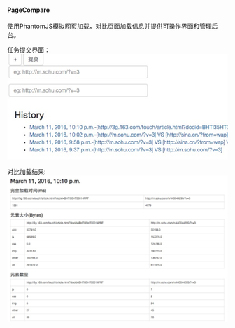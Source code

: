 #### PageCompare

使用PhantomJS模拟网页加载，对比页面加载信息并提供可操作界面和管理后台。

任务提交界面：
![提交任务](https://github.com/shaolianbo/PageCompare/blob/master/index.png)

对比加载结果:
![对比结果](https://github.com/shaolianbo/PageCompare/blob/master/result.png)
